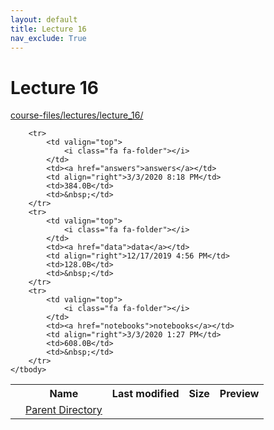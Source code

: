 ```yaml
---
layout: default
title: Lecture 16
nav_exclude: True
---
```


# Lecture 16

[course-files/lectures/lecture_16/](.)

<table class="tbl-files">
    <tbody>
        <tr>
            <th valign="top"></th>
            <th>Name</th>
            <th>Last modified</th>
            <th>Size</th>
            <th>Preview</th>
        </tr>
        <tr>
            <td valign="top">
                <i class="fa fa-folder-open"></i>
            </td>
            <td><a href="../">Parent Directory</a></td>
            <td>&nbsp;</td>
            <td>&nbsp;</td>
            <td>&nbsp;</td>
        </tr>

        <tr>
            <td valign="top">
                <i class="fa fa-folder"></i>
            </td>
            <td><a href="answers">answers</a></td>
            <td align="right">3/3/2020 8:18 PM</td>
            <td>384.0B</td>
            <td>&nbsp;</td>
        </tr>
        <tr>
            <td valign="top">
                <i class="fa fa-folder"></i>
            </td>
            <td><a href="data">data</a></td>
            <td align="right">12/17/2019 4:56 PM</td>
            <td>128.0B</td>
            <td>&nbsp;</td>
        </tr>
        <tr>
            <td valign="top">
                <i class="fa fa-folder"></i>
            </td>
            <td><a href="notebooks">notebooks</a></td>
            <td align="right">3/3/2020 1:27 PM</td>
            <td>608.0B</td>
            <td>&nbsp;</td>
        </tr>
    </tbody>
</table>

